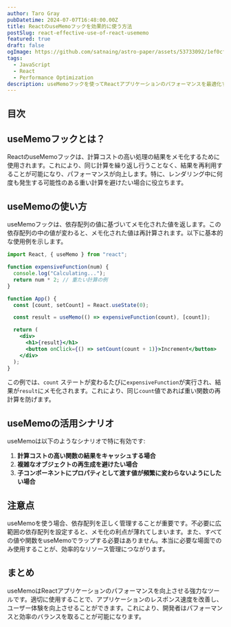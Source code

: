 ```yaml
---
author: Taro Gray
pubDatetime: 2024-07-07T16:48:00.00Z
title: ReactのuseMemoフックを効果的に使う方法
postSlug: react-effective-use-of-react-usememo
featured: true
draft: false
ogImage: https://github.com/satnaing/astro-paper/assets/53733092/1ef0cf03-8137-4d67-ac81-84a032119e3a
tags:
  - JavaScript
  - React
  - Performance Optimization
description: useMemoフックを使ってReactアプリケーションのパフォーマンスを最適化する方法を解説します。このフックは計算コストの高い処理の結果をメモ化し、再レンダリングのコストを削減します。
---
```


## 目次

## useMemoフックとは？

ReactのuseMemoフックは、計算コストの高い処理の結果をメモ化するために使用されます。これにより、同じ計算を繰り返し行うことなく、結果を再利用することが可能になり、パフォーマンスが向上します。特に、レンダリング中に何度も発生する可能性のある重い計算を避けたい場合に役立ちます。

## useMemoの使い方

useMemoフックは、依存配列の値に基づいてメモ化された値を返します。この依存配列の中の値が変わると、メモ化された値は再計算されます。以下に基本的な使用例を示します。

```jsx
import React, { useMemo } from "react";

function expensiveFunction(num) {
  console.log("Calculating...");
  return num * 2; // 重たい計算の例
}

function App() {
  const [count, setCount] = React.useState(0);

  const result = useMemo(() => expensiveFunction(count), [count]);

  return (
    <div>
      <h1>{result}</h1>
      <button onClick={() => setCount(count + 1)}>Increment</button>
    </div>
  );
}
```

この例では、`count` ステートが変わるたびに`expensiveFunction`が実行され、結果が`result`にメモ化されます。これにより、同じ`count`値であれば重い関数の再計算を防げます。

## useMemoの活用シナリオ

useMemoは以下のようなシナリオで特に有効です:

1. **計算コストの高い関数の結果をキャッシュする場合**
2. **複雑なオブジェクトの再生成を避けたい場合**
3. **子コンポーネントにプロパティとして渡す値が頻繁に変わらないようにしたい場合**

## 注意点

useMemoを使う場合、依存配列を正しく管理することが重要です。不必要に広範囲の依存配列を設定すると、メモ化の利点が薄れてしまいます。また、すべての値や関数をuseMemoでラップする必要はありません。本当に必要な場面でのみ使用することが、効率的なリソース管理につながります。

## まとめ

useMemoはReactアプリケーションのパフォーマンスを向上させる強力なツールです。適切に使用することで、アプリケーションのレスポンス速度を改善し、ユーザー体験を向上させることができます。これにより、開発者はパフォーマンスと効率のバランスを取ることが可能になります。

